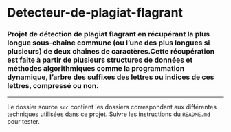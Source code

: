 # Detecteur-de-plagiat-flagrant
### Projet de détection de plagiat flagrant en récupérant la plus longue sous-chaı̂ne commune (ou l’une des plus longues si plusieurs) de deux chaı̂nes de caractères.Cette récupération est faite à partir de plusieurs structures de données et méthodes algorithmiques comme la programmation dynamique, l’arbre des suffixes des lettres ou indices de ces lettres, compressé ou non.
---
Le dossier source `src` contient les dossiers correspondant aux différentes techniques utilisées dans ce projet. Suivre les instructions du `README.md` pour tester.
